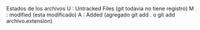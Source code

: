 Estados de los archivos
U : Untracked Files (git todavia no tiene registro)
M : modified (esta modificado)
A : Added (agregado git add . o git add archivo.extension)
